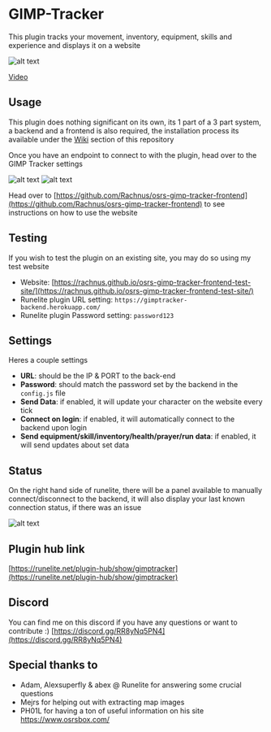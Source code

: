 # GIMP-Tracker
This plugin tracks your movement, inventory, equipment, skills and experience and displays it on a website

![alt text](https://i.imgur.com/5QQoa1T.png)

[Video](https://www.youtube.com/watch?v=aXN_TnHZUJI)

## Usage
This plugin does nothing significant on its own, its 1 part of a 3 part system, a backend and a frontend is also required, the installation process its available under the [Wiki](https://github.com/Rachnus/GIMP-Tracker/wiki/) section of this repository 

Once you have an endpoint to connect to with the plugin, head over to the GIMP Tracker settings

![alt text](https://i.imgur.com/P5zylDq.png)
![alt text](https://i.imgur.com/a0x6Wi7.png)

Head over to [https://github.com/Rachnus/osrs-gimp-tracker-frontend](https://github.com/Rachnus/osrs-gimp-tracker-frontend) to see instructions on how to use the website

## Testing
If you wish to test the plugin on an existing site, you may do so using my test website

* Website: [https://rachnus.github.io/osrs-gimp-tracker-frontend-test-site/](https://rachnus.github.io/osrs-gimp-tracker-frontend-test-site/)
* Runelite plugin URL setting: `https://gimptracker-backend.herokuapp.com/`
* Runelite plugin Password setting: `password123`

## Settings
Heres a couple settings
* **URL**: should be the IP & PORT to the back-end
* **Password**: should match the password set by the backend in the `config.js` file
* **Send Data**: if enabled, it will update your character on the website every tick
* **Connect on login**: if enabled, it will automatically connect to the backend upon login
* **Send equipment/skill/inventory/health/prayer/run data**: if enabled, it will send updates about set data

## Status

On the right hand side of runelite, there will be a panel available to manually connect/disconnect to the backend, it will also display your last known connection status, if there was an issue

![alt text](https://i.imgur.com/9It7uoE.png)

## Plugin hub link
[https://runelite.net/plugin-hub/show/gimptracker](https://runelite.net/plugin-hub/show/gimptracker)

## Discord

You can find me on this discord if you have any questions or want to contribute :)
[https://discord.gg/RR8yNq5PN4](https://discord.gg/RR8yNq5PN4)

## Special thanks to

- Adam, Alexsuperfly & abex @ Runelite for answering some crucial questions 
- Mejrs for helping out with extracting map images
- PH01L for having a ton of useful information on his site https://www.osrsbox.com/

